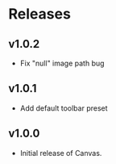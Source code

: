 # Releases

## v1.0.2

- Fix "null" image path bug

## v1.0.1

- Add default toolbar preset

## v1.0.0

- Initial release of Canvas.
